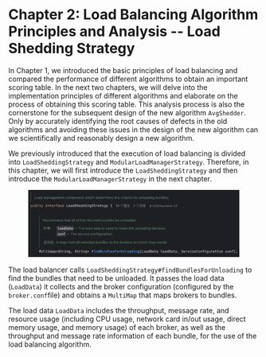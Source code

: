 # Chapter 2: Load Balancing Algorithm Principles and Analysis -- Load Shedding Strategy

In Chapter 1, we introduced the basic principles of load balancing and compared the performance of different algorithms to obtain an important scoring table. In the next two chapters, we will delve into the implementation principles of different algorithms and elaborate on the process of obtaining this scoring table. This analysis process is also the cornerstone for the subsequent design of the new algorithm `AvgShedder`. Only by accurately identifying the root causes of defects in the old algorithms and avoiding these issues in the design of the new algorithm can we scientifically and reasonably design a new algorithm.&#x20;

We previously introduced that the execution of load balancing is divided into `LoadSheddingStrategy` and `ModularLoadManagerStrategy`. Therefore, in this chapter, we will first introduce the `LoadSheddingStrategy` and then introduce the `ModularLoadManagerStrategy` in the next chapter.





<figure><img src="../.gitbook/assets/image (12).png" alt=""><figcaption></figcaption></figure>

The load balancer calls `LoadSheddingStrategy#findBundlesForUnloading` to find the bundles that need to be unloaded. It passes the load data (`LoadData`) it collects and the broker configuration (configured by the `broker.conf`file) and obtains a `MultiMap` that maps brokers to bundles.

The load data `LoadData` includes the throughput, message rate, and resource usage (including CPU usage, network card in/out usage, direct memory usage, and memory usage) of each broker, as well as the throughput and message rate information of each bundle, for the use of the load balancing algorithm.



